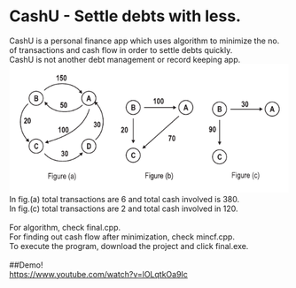 # CashU - Settle debts with less.
CashU is a personal finance app which uses algorithm to minimize the no. of transactions and cash flow in order to settle debts quickly.
<br>
CashU is not another debt management or record keeping app.<br>
![Alt text](graph.png?raw=true "Graph")<br>
In fig.(a) total transactions are 6 and total cash involved is 380.<br>
In fig.(c) total transactions are 2 and total cash involved in 120.<br>
<br>
For algorithm, check final.cpp.<br>
For finding out cash flow after minimization, check mincf.cpp.<br>
To execute the program, download the project and click final.exe.<br>
<br>##Demo!<br>
https://www.youtube.com/watch?v=lOLqtkOa9Ic<br>
